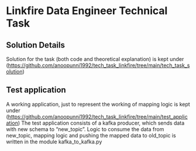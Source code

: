 # Linkfire Data Engineer Technical Task

## Solution Details
Solution for the task (both code and theoretical explanation) is kept under (https://github.com/anoopunni1992/tech_task_linkfire/tree/main/tech_task_solution)

## Test application
A working application, just to represent the working of mapping logic is kept under (https://github.com/anoopunni1992/tech_task_linkfire/tree/main/test_application)
The test application consists of a kafka producer, which sends data with new schema to “new_topic”. Logic to consume the data 
from new_topic, mapping logic and pushing the mapped data to old_topic is written in the module kafka_to_kafka.py
